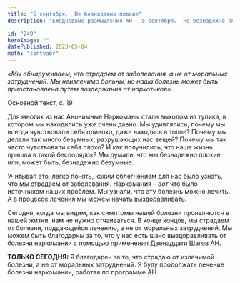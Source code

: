 ```yaml
---
title: "5 сентября.  Не безнадежно плохие"
description: "Ежедневные размышления АН - 5 сентября.  Не безнадежно плохие"

id: "249"
heroImage: ""
datePublished: 2023-05-04
moth: "sentyabr"
---
```


_«Мы обнаруживаем, что страдаем от заболевания, а не от моральных затруднений.
Мы неизлечимо больны, но наша болезнь может быть приостановлена путем
воздержания от наркотиков»._

Основной текст, с. 19

Для многих из нас Анонимные Наркоманы стали выходом из тупика, в котором мы
находились уже очень давно. Мы удивлялись, почему мы всегда чувствовали себя
одиноко, даже находясь в толпе? Почему мы делали так много безумных,
разрушающих нас вещей? Почему мы так часто чувствовали себя плохо? И как
получились, что наша жизнь пришла в такой беспорядок? Мы думали, что мы
безнадежно плохие или, может быть, безнадежно безумные.

Учитывая это, легко понять, каким облегчением для нас было узнать, что мы
страдаем от заболевания. Наркомания – _вот_ что было источником наших проблем.
Мы узнали, что эту болезнь можно лечить. А в процессе лечения мы можем начать
выздоравливать.

Сегодня, когда мы видим, как симптомы нашей болезни проявляются в нашей жизни,
нам не нужно отчаиваться. В конце концов, мы страдаем от болезни, поддающейся
лечению, а не от моральных затруднений. Мы можем быть благодарны за то, что у
нас есть шанс выздоравливать от болезни наркомании с помощью применения
Двенадцати Шагов АН.

**ТОЛЬКО СЕГОДНЯ:** Я благодарен за то, что страдаю от излечимой болезни, а не
от моральных затруднений. Я буду продолжать лечение болезни наркомании,
работая по программе АН.
